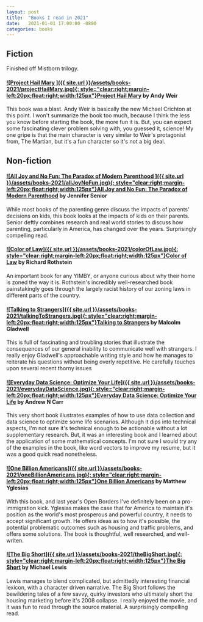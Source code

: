 ```yaml
---
layout: post
title:  "Books I read in 2021"
date:   2021-01-01 17:00:00 -0800
categories: books
---
```


## Fiction

Finished off Mistborn trilogy.

#### [![Project Hail Mary ]({{ site.url }}/assets/books-2021/projectHailMary.jpg){: style="clear:right;margin-left:20px;float:right;width:125px"}](https://www.amazon.com/dp/B08FHBV4ZX)[Project Hail Mary](https://www.amazon.com/dp/B08FHBV4ZX) by Andy Weir
This book was a blast. Andy Weir is basically the new Michael Crichton at this point. I won't summarize the book too much, because I think the less you know before starting the book, the more fun it is. But, you can expect some fascinating clever problem solving with, you guessed it, science! My one gripe is that the main character is very similar to Weir's protagonist from, The Martian, but it's a fun character so it's not a big deal.

## Non-fiction

#### [![All Joy and No Fun: The Paradox of Modern Parenthood ]({{ site.url }}/assets/books-2021/allJoyNoFun.jpg){: style="clear:right;margin-left:20px;float:right;width:125px"}](https://www.amazon.com/dp/B01L9E1R66)[All Joy and No Fun: The Paradox of Modern Parenthood](https://www.amazon.com/dp/B01L9E1R66) by Jennifer Senior
While most books of the parenting genre discuss the impacts of parents' decisions on kids, this book looks at the impacts of kids on their parents. Senior deftly combines research and real world stories to discuss how parenting, particularly in America, has changed over the years. Surprisingly compelling read. 

#### [![Color of Law]({{ site.url }}/assets/books-2021/colorOfLaw.jpg){: style="clear:right;margin-left:20px;float:right;width:125px"}](https://www.amazon.com/dp/B01M8IWJT2)[Color of Law](https://www.amazon.com/dp/B01M8IWJT2) by Richard Rothstein 
An important book for any YIMBY, or anyone curious about why their home is zoned the way it is. Rothstein's incredibly well-researched book painstakingly goes through the largely racist history of our zoning laws in different parts of the country.  

#### [![Talking to Strangers]({{ site.url }}/assets/books-2021/talkingToStrangers.jpg){: style="clear:right;margin-left:20px;float:right;width:125px"}](https://www.amazon.com/dp/B07NDKVWZW)[Talking to Strangers](https://www.amazon.com/dp/B07NDKVWZW) by Malcolm Gladwell
This is full of fascinating and troubling stories that illustrate the consequences of our general inability to communicate well with strangers. I really enjoy Gladwell's approachable writing style and how he manages to reiterate his questions without being overly repetitive. He carefully touches upon several recent thorny issues

#### [![Everyday Data Science: Optimize Your Life]({{ site.url }}/assets/books-2021/everydayDataScience.jpg){: style="clear:right;margin-left:20px;float:right;width:125px"}](https://www.amazon.com/dp/B08TZ1MT3W)[Everyday Data Science: Optimize Your Life](https://www.amazon.com/dp/B08TZ1MT3W) by Andrew N Carr
This very short book illustrates examples of how to use data collection and data science to optimize some life scenarios. Although it dips into technical aspects, I'm not sure it's technical enough to be actionable without a lot supplementary research. But, it was an interesting book and I learned about the application of some mathematical concepts. I'm not sure I would try any of the examples in the book, like word vectors to improve my resume, but it was a good quick read nonetheless.

#### [![One Billion Americans]({{ site.url }}/assets/books-2021/oneBillionAmericans.jpg){: style="clear:right;margin-left:20px;float:right;width:125px"}](https://www.amazon.com/dp/B082ZR6827)[One Billion Americans](https://www.amazon.com/dp/B082ZR6827) by Matthew Yglesias 
With this book, and last year's Open Borders I've definitely been on a pro-immigration kick. Yglesias makes the case that for America to maintain it's position as the world's most prosperous and powerful country, it needs to accept significant growth. He offers ideas as to how it's possible, the potential problematic outcomes such as housing and traffic problems, and offers some solutions. The book is thoughtful, well researched, and well-writen. 

#### [![The Big Short]({{ site.url }}/assets/books-2021/theBigShort.jpg){: style="clear:right;margin-left:20px;float:right;width:125px"}](https://www.amazon.com/dp/B003LSTK8G/)[The Big Short](https://www.amazon.com/dp/B003LSTK8G/) by Michael Lewis
Lewis manages to blend complicated, but admittedly interesting financial lexicon, with a character driven narrative. The Big Short follows the bewildering tales of a few savvy, quirky investors who ultimately short the housing marketing before it's 2008 collapse. I really enjoyed the movie, and it was fun to read through the source material. A surprisingly compelling read.


